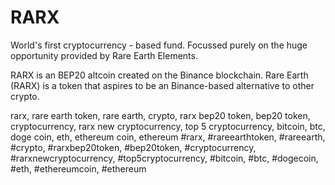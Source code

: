 # RARX

World's first cryptocurrency - based fund.
Focussed purely on the huge opportunity provided by Rare Earth Elements.

RARX is an BEP20 altcoin created on the Binance blockchain. Rare Earth (RARX) is a token that aspires to be an Binance-based alternative to other crypto.

rarx, rare earth token, rare earth, crypto, rarx bep20 token, bep20 token, cryptocurrency, rarx new cryptocurrency, top 5 cryptocurrency, bitcoin, btc, doge coin, eth, ethereum coin, ethereum
#rarx, #rareearthtoken, #rareearth, #crypto, #rarxbep20token, #bep20token, #cryptocurrency, #rarxnewcryptocurrency, #top5cryptocurrency, #bitcoin, #btc, #dogecoin, #eth, #ethereumcoin, #ethereum
